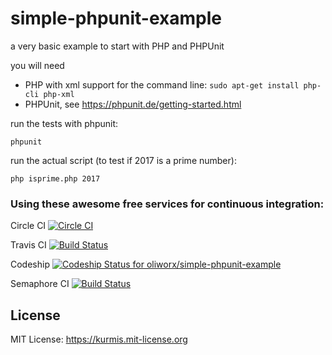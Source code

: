 # simple-phpunit-example
a very basic example to start with PHP and PHPUnit

you will need 
 * PHP with xml support for the command line: `sudo apt-get install php-cli php-xml`
 * PHPUnit, see https://phpunit.de/getting-started.html 
 
run the tests with phpunit:

    phpunit

run the actual script (to test if 2017 is a prime number):

    php isprime.php 2017

### Using these awesome free services for continuous integration:

Circle CI [![Circle CI](https://circleci.com/gh/oliworx/simple-phpunit-example.svg?style=svg)](https://circleci.com/gh/oliworx/simple-phpunit-example)

Travis CI [![Build Status](https://travis-ci.org/oliworx/simple-phpunit-example.svg?branch=master)](https://travis-ci.org/oliworx/simple-phpunit-example)

Codeship [ ![Codeship Status for oliworx/simple-phpunit-example](https://codeship.com/projects/2c42a010-dc15-0133-6fb4-1e79fc1c4a8a/status?branch=master)](https://codeship.com/projects/144009)

Semaphore CI [![Build Status](https://semaphoreci.com/api/v1/oliworx/simple-phpunit-example/branches/master/badge.svg)](https://semaphoreci.com/oliworx/simple-phpunit-example)

## License
MIT License: <https://kurmis.mit-license.org>
